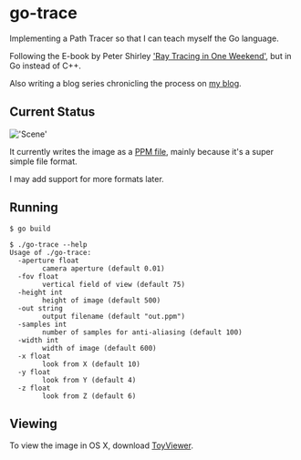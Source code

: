 # go-trace

Implementing a Path Tracer so that I can teach myself the Go language.

Following the E-book by Peter Shirley ['Ray Tracing in One Weekend'](http://www.amazon.com/Ray-Tracing-Weekend-Peter-Shirley-ebook/dp/B01B5AODD8), but in Go instead of C++.

Also writing a blog series chronicling the process on [my blog](http://www.markphelps.me/2016/03/15/writing-a-ray-tracer-in-go.html).

## Current Status

!['Scene'](https://s3.amazonaws.com/markphelps.me/2016/scene2.png)

It currently writes the image as a [PPM file](http://netpbm.sourceforge.net/doc/ppm.html), mainly because it's a super simple file format.

I may add support for more formats later.

## Running

```
$ go build

$ ./go-trace --help
Usage of ./go-trace:
  -aperture float
        camera aperture (default 0.01)
  -fov float
        vertical field of view (default 75)
  -height int
        height of image (default 500)
  -out string
        output filename (default "out.ppm")
  -samples int
        number of samples for anti-aliasing (default 100)
  -width int
        width of image (default 600)
  -x float
        look from X (default 10)
  -y float
        look from Y (default 4)
  -z float
        look from Z (default 6)
```

## Viewing

To view the image in OS X, download [ToyViewer](https://itunes.apple.com/us/app/toyviewer/id414298354?mt=12).
